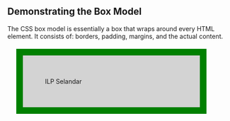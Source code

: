 <!DOCTYPE html>
<html>
<head>
<style>
div {
  background-color: lightgrey;
  width: 300px;
  border: 15px solid green;
  padding: 50px;
  margin: 20px;
}
</style>
</head>
<body>

<h2>Demonstrating the Box Model</h2>

<p>The CSS box model is essentially a box that wraps around every HTML element. It consists of: borders, padding, margins, and the actual content.</p>

<div>ILP Selandar</div>

</body>
</html>
